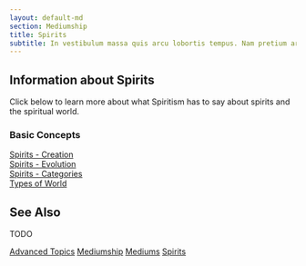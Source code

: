 ```yaml
---
layout: default-md
section: Mediumship
title: Spirits
subtitle: In vestibulum massa quis arcu lobortis tempus. Nam pretium arcu in odio vulputate luctus.
---
```


## Information about Spirits
Click below to learn more about what Spiritism has to say about spirits and the spiritual world.

### Basic Concepts
[Spirits - Creation](creation)  
[Spirits - Evolution](evolution)  
[Spirits - Categories](categories)  
[Types of World](types-of-world)  



## See Also
TODO




<a href="../advanced" class="button special">Advanced Topics</a>
<a href="../mediumship" class="button">Mediumship</a>
<a href="../mediums" class="button">Mediums</a>
<a href="../spirits" class="button">Spirits</a>
